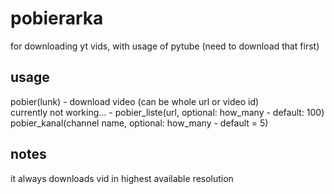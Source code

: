 # pobierarka
for downloading yt vids, with usage of pytube (need to download that first)

## usage

pobier(lunk)  - download video (can be whole url or video id)  
currently not working... - pobier_liste(url, optional: how_many - default: 100)
pobier_kanal(channel name, optional: how_many - default = 5)
## notes

it always downloads vid in highest available resolution
